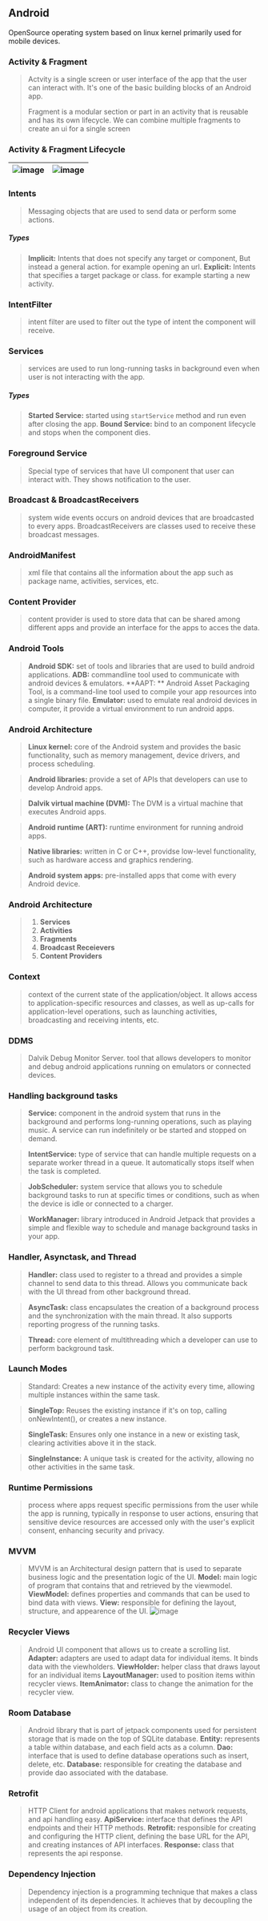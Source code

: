 ## Android
OpenSource operating system based on linux kernel primarily used for mobile devices.

### Activity & Fragment
> Actvity is a single screen or user interface of the app that the user can interact with. It's one of the basic building blocks of an Android app.
>
> Fragment is a modular section or part in an activity that is reusable and has its own lifecycle. We can combine multiple fragments to create an ui for a single screen

### Activity & Fragment Lifecycle
| ![image](https://github.com/SidharthMudgil/competitive-programming/assets/68889544/7d2d3efd-ec93-4f9f-b6b5-6359f524529b) | ![image](https://github.com/SidharthMudgil/competitive-programming/assets/68889544/ec306232-7cf0-4f98-b38a-c38d5426ee53) |
| ---------------- | --------------- |

### Intents
> Messaging objects that are used to send data or perform some actions.

##### Types
> **Implicit:** Intents that does not specify any target or component, But instead a general action. for example opening an url.
> **Explicit:** Intents that specifies a target package or class. for example starting a new activity.

### IntentFilter
> intent filter are used to filter out the type of intent the component will receive.

### Services
> services are used to run long-running tasks in background even when user is not interacting with the app.

##### Types
> **Started Service:** started using `startService` method and run even after closing the app.
> **Bound Service:** bind to an component lifecycle and stops when the component dies.

### Foreground Service
> Special type of services that have UI component that user can interact with.  They shows notification to the user.

### Broadcast & BroadcastReceivers
> system wide events occurs on android devices that are broadcasted to every apps.
> BroadcastReceivers are classes used to receive these broadcast messages.

### AndroidManifest
> xml file that contains all the information about the app such as package name, activities, services, etc.

### Content Provider
> content provider is used to store data that can be shared among different apps and provide an interface for the apps to acces the data.

### Android Tools
> **Android SDK:** set of tools and libraries that are used to build android applications.
> **ADB:** commandline tool used to communicate with android devices & emulators.
> **AAPT: ** Android Asset Packaging Tool, is a command-line tool used to compile your app resources into a single binary file.
> **Emulator:** used to emulate real android devices in computer, it provide a virtual environment to run android apps.

### Android Architecture
> **Linux kernel:**  core of the Android system and provides the basic functionality, such as memory management, device drivers, and process scheduling.

> **Android libraries:** provide a set of APIs that developers can use to develop Android apps.

> **Dalvik virtual machine (DVM):** The DVM is a virtual machine that executes Android apps.

> **Android runtime (ART):** runtime environment for running android apps.

> **Native libraries:** written in C or C++, providse low-level functionality, such as hardware access and graphics rendering.

> **Android system apps:** pre-installed apps that come with every Android device.

### Android Architecture
> 1. **Services**
> 1. **Activities**
> 1. **Fragments**
> 1. **Broadcast Receievers**
> 1. **Content Providers**

### Context
> context of the current state of the application/object. It allows access to application-specific resources and classes, as well as up-calls for application-level operations, such as launching activities, broadcasting and receiving intents, etc.

### DDMS
> Dalvik Debug Monitor Server. tool that allows developers to monitor and debug android applications running on emulators or connected devices.

### Handling background tasks
> **Service:** component in the android system that runs in the background and performs long-running operations, such as playing music. A service can run indefinitely or be started and stopped on demand.

> **IntentService:** type of service that can handle multiple requests on a separate worker thread in a queue. It automatically stops itself when the task is completed.

> **JobScheduler:** system service that allows you to schedule background tasks to run at specific times or conditions, such as when the device is idle or connected to a charger.

> **WorkManager:** library introduced in Android Jetpack that provides a simple and flexible way to schedule and manage background tasks in your app.

### Handler, Asynctask, and Thread
> **Handler:** class used to register to a thread and provides a simple channel to send data to this thread. Allows you communicate back with the UI thread from other background thread.

> **AsyncTask:** class encapsulates the creation of a background process and the synchronization with the main thread. It also supports reporting progress of the running tasks.

> **Thread:** core element of multithreading which a developer can use to perform background task.

### Launch Modes
> Standard: Creates a new instance of the activity every time, allowing multiple instances within the same task.

> **SingleTop:** Reuses the existing instance if it's on top, calling onNewIntent(), or creates a new instance.

> **SingleTask:** Ensures only one instance in a new or existing task, clearing activities above it in the stack.

> **SingleInstance:** A unique task is created for the activity, allowing no other activities in the same task.

### Runtime Permissions
> process where apps request specific permissions from the user while the app is running, typically in response to user actions, ensuring that sensitive device resources are accessed only with the user's explicit consent, enhancing security and privacy.

### MVVM
> MVVM is an Architectural design pattern that is used to separate business logic and the presentation logic of the UI.
> **Model:** main logic of program that contains that and retrieved by the viewmodel.
> **ViewModel:** defines properties and commands that can be used to bind data with views.
> **View:** responsible for defining the layout, structure, and appearence of the UI.
![image](https://github.com/SidharthMudgil/competitive-programming/assets/68889544/17997910-5ed9-4f28-ad93-b034c745c858)

### Recycler Views
> Android UI component that allows us to create a scrolling list.
> **Adapter:** adapters are used to adapt data for individual items. It binds data with the viewholders.
> **ViewHolder:** helper class that draws layout for an individual items
> **LayoutManager:** used to position items within recycler views.
> **ItemAnimator:** class to change the animation for the recycler view.

### Room Database
> Android library that is part of jetpack components used for persistent storage that is made on the top of SQLite database.
> **Entity:** represents a table within database, and each field acts as a column.
> **Dao:** interface that is used to define database operations such as insert, delete, etc.
> **Database:** responsible for creating the database and provide dao associated with the database.

### Retrofit
> HTTP Client for android applications that makes network requests, and api handling easy.
> **ApiService:** interface that defines the API endpoints and their HTTP methods.
> **Retrofit:** responsible for creating and configuring the HTTP client, defining the base URL for the API, and creating instances of API interfaces.
> **Response:** class that represents the api response.

### Dependency Injection
> Dependency injection is a programming technique that makes a class independent of its dependencies. It achieves that by decoupling the usage of an object from its creation.

